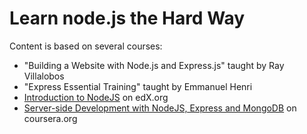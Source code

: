 ﻿# Learn node.js the Hard Way
Content is based on several courses:
- "Building a Website with Node.js and Express.js" taught by Ray Villalobos
- "Express Essential Training" taught by Emmanuel Henri
- [Introduction to NodeJS](https://www.edx.org/course/introduction-to-nodejs-0) on edX.org
- [Server-side Development with NodeJS, Express and MongoDB](https://www.coursera.org/learn/server-side-nodejs) on coursera.org



